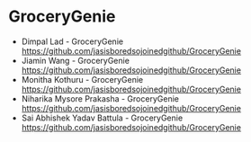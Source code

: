 # GroceryGenie
- Dimpal Lad - GroceryGenie https://github.com/jasisboredsojoinedgithub/GroceryGenie
- Jiamin Wang - GroceryGenie https://github.com/jasisboredsojoinedgithub/GroceryGenie
- Monitha Kothuru - GroceryGenie https://github.com/jasisboredsojoinedgithub/GroceryGenie
- Niharika Mysore Prakasha - GroceryGenie https://github.com/jasisboredsojoinedgithub/GroceryGenie
- Sai Abhishek Yadav Battula - GroceryGenie https://github.com/jasisboredsojoinedgithub/GroceryGenie
